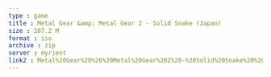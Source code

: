 ```yaml
---
type : game
title : Metal Gear &amp; Metal Gear 2 - Solid Snake (Japan)
size : 287.2 M
format : iso
archive : zip
server : myrient
link2 : Metal%20Gear%20%26%20Metal%20Gear%202%20-%20Solid%20Snake%20%28Japan%29
---
```

